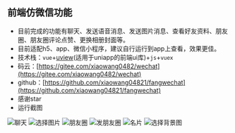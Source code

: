 ## 前端仿微信功能
+ 目前完成的功能有聊天、发送语音消息、发送图片消息、查看好友资料、朋友圈、朋友圈评论点赞、更换相册封面等。
+ 目前适配h5、app、微信小程序，建议自行运行到app上查看，效果更佳。
+ 技术栈：`vue`+[uview](https://www.uviewui.com/components/intro.html)(适用于uniapp的前端ui库)+`js`+`vuex`
+ 码云：[https://gitee.com/xiaowang0482/wechat](https://gitee.com/xiaowang0482/wechat)
+ github：[https://github.com/xiaowang04821/fangwechat](https://github.com/xiaowang04821/fangwechat)
+ 感谢star
+ 运行截图

![聊天](https://s1.ax1x.com/2020/06/23/NNu5dK.jpg "聊天")
![选择图片](https://s1.ax1x.com/2020/06/23/NNufqx.jpg "选择图片")
![朋友圈](https://s1.ax1x.com/2020/06/10/tTlMuj.png "朋友圈")
![发朋友圈](https://s1.ax1x.com/2020/06/10/tTlt8U.png "发朋友圈")
![名片](https://s1.ax1x.com/2020/06/10/tTlrUx.png "名片")
![选择背景图](https://s1.ax1x.com/2020/06/10/tTlHG8.png "选择背景图")